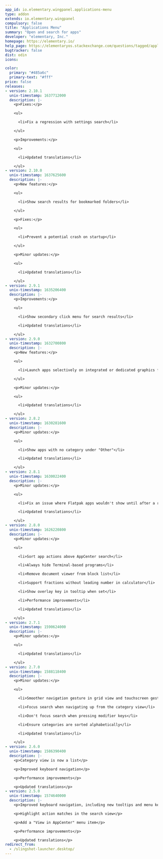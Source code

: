 ```yaml
---
app_id: io.elementary.wingpanel.applications-menu
type: addon
extends: io.elementary.wingpanel
compulsory: false
title: "Applications Menu"
summary: "Open and search for apps"
developer: "elementary, Inc."
homepage: https://elementary.io/
help_page: https://elementaryos.stackexchange.com/questions/tagged/applications-menu
bugtracker: false
dist: odin
icons:

color:
  primary: "#485a6c"
  primary-text: "#fff"
price: false
releases:
- version: 2.10.1
  unix-timestamp: 1637712000
  description: |-
    <p>Fixes:</p>

    <ul>

      <li>Fix a regression with settings search</li>

    </ul>

    <p>Improvements:</p>

    <ul>

      <li>Updated translations</li>

    </ul>
- version: 2.10.0
  unix-timestamp: 1637625600
  description: |-
    <p>New features:</p>

    <ul>

      <li>Show search results for bookmarked folders</li>

    </ul>

    <p>Fixes:</p>

    <ul>

      <li>Prevent a potential crash on startup</li>

    </ul>

    <p>Minor updates:</p>

    <ul>

      <li>Updated translations</li>

    </ul>
- version: 2.9.1
  unix-timestamp: 1635206400
  description: |-
    <p>Improvements:</p>

    <ul>

      <li>Show secondary click menu for search results</li>

      <li>Updated translations</li>

    </ul>
- version: 2.9.0
  unix-timestamp: 1632700800
  description: |-
    <p>New features:</p>

    <ul>

      <li>Launch apps selectively on integrated or dedicated graphics for systems with hybrid graphics</li>

    </ul>

    <p>Minor updates:</p>

    <ul>

      <li>Updated translations</li>

    </ul>
- version: 2.8.2
  unix-timestamp: 1630281600
  description: |-
    <p>Minor updates:</p>

    <ul>

      <li>Show apps with no category under "Other"</li>

      <li>Updated translations</li>

    </ul>
- version: 2.8.1
  unix-timestamp: 1630022400
  description: |-
    <p>Minor updates:</p>

    <ul>

      <li>Fix an issue where Flatpak apps wouldn't show until after a restart</li>

      <li>Updated translations</li>

    </ul>
- version: 2.8.0
  unix-timestamp: 1626220800
  description: |-
    <p>Minor updates:</p>

    <ul>

      <li>Sort app actions above AppCenter search</li>

      <li>Always hide Terminal-based programs</li>

      <li>Remove document viewer from block list</li>

      <li>Support fractions without leading number in calculator</li>

      <li>Show overlay key in tooltip when set</li>

      <li>Performance improvements</li>

      <li>Updated translations</li>

    </ul>
- version: 2.7.1
  unix-timestamp: 1590624000
  description: |-
    <p>Minor updates:</p>

    <ul>

      <li>Updated translations</li>

    </ul>
- version: 2.7.0
  unix-timestamp: 1588118400
  description: |-
    <p>Minor updates:</p>

    <ul>

      <li>Smoother navigation gesture in grid view and touchscreen gesture support</li>

      <li>Focus search when navigating up from the category view</li>

      <li>Don't focus search when pressing modifier keys</li>

      <li>Ensure categories are sorted alphabetically</li>

      <li>Updated translations</li>

    </ul>
- version: 2.6.0
  unix-timestamp: 1586390400
  description: |-
    <p>Category view is now a list</p>

    <p>Improved keyboard navigation</p>

    <p>Performance improvements</p>

    <p>Updated translations</p>
- version: 2.5.0
  unix-timestamp: 1574640000
  description: |-
    <p>Improved keyboard navigation, including new tooltips and menu key support</p>

    <p>Highlight action matches in the search view</p>

    <p>Add a "View in AppCenter" menu item</p>

    <p>Performance improvements</p>

    <p>Updated translations</p>
redirect_from:
  - /slingshot-launcher.desktop/
---
```


